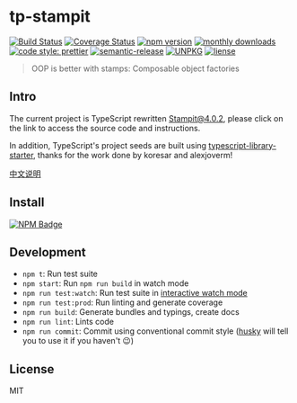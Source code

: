 # tp-stampit

[![Build Status](https://www.travis-ci.org/typescript-practice/stampit.svg?branch=master)](https://www.travis-ci.org/typescript-practice/stampit)
[![Coverage Status](https://coveralls.io/repos/github/typescript-practice/stampit/badge.svg?branch=master)](https://coveralls.io/github/typescript-practice/stampit?branch=master)
[![npm version](https://img.shields.io/npm/v/tp-stampit.svg?style=flat-square)](https://www.npmjs.com/package/tp-stampit)
[![monthly downloads](https://img.shields.io/npm/dm/tp-stampit.svg?style=flat-square)](https://www.npmjs.com/package/tp-stampit)
[![code style: prettier](https://img.shields.io/badge/code_style-prettier-ff69b4.svg?style=flat-square)](https://github.com/prettier/prettier)
[![semantic-release](https://img.shields.io/badge/%20%20%F0%9F%93%A6%F0%9F%9A%80-semantic--release-e10079.svg)](https://github.com/semantic-release/semantic-release)
[![UNPKG](https://img.shields.io/badge/unpkg.com--green.svg)](https://unpkg.com/tp-stampit@latest/dist/stampit.umd.js)
[![liense](https://img.shields.io/github/license/typescript-practice/stampit.svg)]()

> OOP is better with stamps: Composable object factories

## Intro

The current project is TypeScript rewritten [Stampit@4.0.2](https://github.com/stampit-org/stampit/tree/v4.0.2), please click on the link to access the source code and instructions.

In addition, TypeScript's project seeds are built using [typescript-library-starter](https://github.com/alexjoverm/typescript-library-starter), thanks for the work done by koresar and alexjoverm!

[中文说明](https://github.com/typescript-practice/stampit/blob/master/README_CN.md)

## Install

[![NPM Badge](https://nodei.co/npm/tp-stampit.png?downloads=true)](https://www.npmjs.com/package/tp-stampit)

## Development

 - `npm t`: Run test suite
 - `npm start`: Run `npm run build` in watch mode
 - `npm run test:watch`: Run test suite in [interactive watch mode](http://facebook.github.io/jest/docs/cli.html#watch)
 - `npm run test:prod`: Run linting and generate coverage
 - `npm run build`: Generate bundles and typings, create docs
 - `npm run lint`: Lints code
 - `npm run commit`: Commit using conventional commit style ([husky](https://github.com/typicode/husky) will tell you to use it if you haven't :wink:)

## License

MIT
